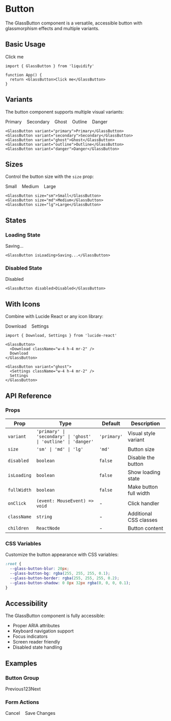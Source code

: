 # Button

The GlassButton component is a versatile, accessible button with glassmorphism effects and multiple variants.

<script setup>
import { GlassButton } from 'liquidify'
</script>

## Basic Usage

<div class="component-demo">
  <GlassButton>Click me</GlassButton>
</div>

```tsx
import { GlassButton } from 'liquidify'

function App() {
  return <GlassButton>Click me</GlassButton>
}
```

## Variants

The button component supports multiple visual variants:

<div class="component-demo">
  <div style="display: flex; gap: 1rem; flex-wrap: wrap;">
    <GlassButton variant="primary">Primary</GlassButton>
    <GlassButton variant="secondary">Secondary</GlassButton>
    <GlassButton variant="ghost">Ghost</GlassButton>
    <GlassButton variant="outline">Outline</GlassButton>
    <GlassButton variant="danger">Danger</GlassButton>
  </div>
</div>

```tsx
<GlassButton variant="primary">Primary</GlassButton>
<GlassButton variant="secondary">Secondary</GlassButton>
<GlassButton variant="ghost">Ghost</GlassButton>
<GlassButton variant="outline">Outline</GlassButton>
<GlassButton variant="danger">Danger</GlassButton>
```

## Sizes

Control the button size with the `size` prop:

<div class="component-demo">
  <div style="display: flex; gap: 1rem; align-items: center;">
    <GlassButton size="sm">Small</GlassButton>
    <GlassButton size="md">Medium</GlassButton>
    <GlassButton size="lg">Large</GlassButton>
  </div>
</div>

```tsx
<GlassButton size="sm">Small</GlassButton>
<GlassButton size="md">Medium</GlassButton>
<GlassButton size="lg">Large</GlassButton>
```

## States

### Loading State

<div class="component-demo">
  <GlassButton isLoading>Saving...</GlassButton>
</div>

```tsx
<GlassButton isLoading>Saving...</GlassButton>
```

### Disabled State

<div class="component-demo">
  <GlassButton disabled>Disabled</GlassButton>
</div>

```tsx
<GlassButton disabled>Disabled</GlassButton>
```

## With Icons

Combine with Lucide React or any icon library:

<div class="component-demo">
  <div style="display: flex; gap: 1rem;">
    <GlassButton>
      <span>Download</span>
    </GlassButton>
    <GlassButton variant="ghost">
      <span>Settings</span>
    </GlassButton>
  </div>
</div>

```tsx
import { Download, Settings } from 'lucide-react'

<GlassButton>
  <Download className="w-4 h-4 mr-2" />
  Download
</GlassButton>

<GlassButton variant="ghost">
  <Settings className="w-4 h-4 mr-2" />
  Settings
</GlassButton>
```

## API Reference

### Props

| Prop | Type | Default | Description |
|------|------|---------|-------------|
| `variant` | `'primary' \| 'secondary' \| 'ghost' \| 'outline' \| 'danger'` | `'primary'` | Visual style variant |
| `size` | `'sm' \| 'md' \| 'lg'` | `'md'` | Button size |
| `disabled` | `boolean` | `false` | Disable the button |
| `isLoading` | `boolean` | `false` | Show loading state |
| `fullWidth` | `boolean` | `false` | Make button full width |
| `onClick` | `(event: MouseEvent) => void` | - | Click handler |
| `className` | `string` | - | Additional CSS classes |
| `children` | `ReactNode` | - | Button content |

### CSS Variables

Customize the button appearance with CSS variables:

```css
:root {
  --glass-button-blur: 20px;
  --glass-button-bg: rgba(255, 255, 255, 0.1);
  --glass-button-border: rgba(255, 255, 255, 0.2);
  --glass-button-shadow: 0 8px 32px rgba(0, 0, 0, 0.1);
}
```

## Accessibility

The GlassButton component is fully accessible:

- Proper ARIA attributes
- Keyboard navigation support
- Focus indicators
- Screen reader friendly
- Disabled state handling

## Examples

### Button Group

<div class="component-demo">
  <div style="display: flex; gap: -1px;">
    <GlassButton variant="outline" style="border-radius: 0.5rem 0 0 0.5rem;">Previous</GlassButton>
    <GlassButton variant="outline" style="border-radius: 0; border-left: 0;">1</GlassButton>
    <GlassButton variant="outline" style="border-radius: 0; border-left: 0;">2</GlassButton>
    <GlassButton variant="outline" style="border-radius: 0; border-left: 0;">3</GlassButton>
    <GlassButton variant="outline" style="border-radius: 0 0.5rem 0.5rem 0; border-left: 0;">Next</GlassButton>
  </div>
</div>

### Form Actions

<div class="component-demo">
  <form style="display: flex; gap: 1rem;">
    <GlassButton variant="ghost">Cancel</GlassButton>
    <GlassButton type="submit">Save Changes</GlassButton>
  </form>
</div>